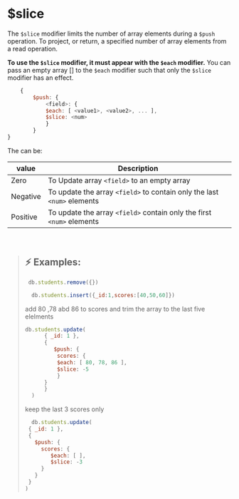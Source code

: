 # $slice

The `$slice` modifier limits the number of array elements during a `$push` operation. To project, or return, a specified number of array elements from a read operation.

**To use the `$slice` modifier, it must appear with the `$each` modifier.**
You can pass an empty array [] to the `$each` modifier such that only the `$slice` modifier has an effect.

```js
    {
        $push: {
            <field>: {
            $each: [ <value1>, <value2>, ... ],
            $slice: <num>
            }
        }
}
```

The <num> can be:

| value    | Description                                                             |
| -------- | ----------------------------------------------------------------------- |
| Zero     | To Update array `<field>` to an empty array                             |
| Negative | To update the array `<field>` to contain only the last `<num>` elements |
| Positive | To update the array `<field>` contain only the first `<num>` elements   |

<br>

>## :zap: Examples:
>
>  ```js
>   db.students.remove({})
> ```
>
> ```js
>   db.students.insert({_id:1,scores:[40,50,60]})
>```
>
> add 80 ,78 abd 86 to scores and trim the array to the last five elelments
>
> ```js
> db.students.update(
>       { _id: 1 },
>       {
>          $push: {
>           scores: {
>           $each: [ 80, 78, 86 ],
>           $slice: -5
>           }
>       }
>       }
>   )
>```
>
> keep the last 3 scores only
>
> ```js
>   db.students.update(
>  { _id: 1 },
>  {
>    $push: {
>      scores: {
>         $each: [ ],
>         $slice: -3
>      }
>    }
>  }
>)
> ```
>
>